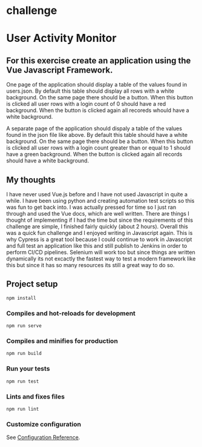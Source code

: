 # challenge
# User Activity Monitor

## For this exercise create an application using the Vue Javascript Framework.
One page of the application should display a table of the values found in users.json. By default this table should display all rows with a white background. On the same page there should be a button. When this button is clicked all user rows with a login count of 0 should have a red background. When the button is clicked again all recoreds whould have a white background.

A separate page of the application should dispaly a table of the values found in the json file like above. By default this table should have a white background. On the same page there should be a button. When this button is clicked all user rows with a login count greater than or equal to 1 should have a green background. When the button is clicked again all records should have a white background.

## My thoughts
I have never used Vue.js before and I have not used Javascript in quite a while. I have been using python and creating automation test scripts so this was fun to get back into. I was actually pressed for time so I just ran through and used the Vue docs, which are well written. There are things I thought of implementing if I had the time but since the requirements of this challenge are simple, I finished fairly quickly (about 2 hours). Overall this was a quick fun challenge and I enjoyed writing in Javascript again. This is why Cypress is a great tool because I could continue to work in Javascript and full test an application like this and still publish to Jenkins in order to perform CI/CD pipelines. Selenium will work too but since things are written dynamically its not excactly the fastest way to test a modern framework like this but since it has so many resources its still a great way to do so. 

## Project setup
```
npm install
```

### Compiles and hot-reloads for development
```
npm run serve
```

### Compiles and minifies for production
```
npm run build
```

### Run your tests
```
npm run test
```

### Lints and fixes files
```
npm run lint
```

### Customize configuration
See [Configuration Reference](https://cli.vuejs.org/config/).
